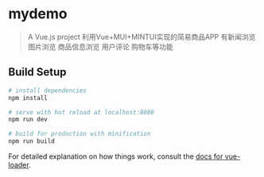 # mydemo

> A Vue.js project
利用Vue+MUI+MINTUI实现的简易商品APP 有新闻浏览 图片浏览 商品信息浏览 用户评论 购物车等功能

## Build Setup

``` bash
# install dependencies
npm install

# serve with hot reload at localhost:8080
npm run dev

# build for production with minification
npm run build
```

For detailed explanation on how things work, consult the [docs for vue-loader](http://vuejs.github.io/vue-loader).
